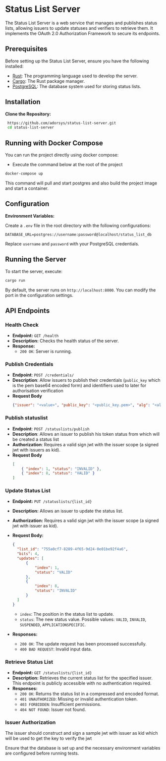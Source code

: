 # Status List Server

The Status List Server is a web service that manages and publishes status lists, allowing issuers to update statuses and verifiers to retrieve them. It implements the OAuth 2.0 Authorization Framework to secure its endpoints.

## Prerequisites
Before setting up the Status List Server, ensure you have the following installed:

- [Rust](https://www.rust-lang.org/tools/install): The programming language used to develop the server.
- [Cargo](https://doc.rust-lang.org/cargo/getting-started/installation.html): The Rust package manager.
- [PostgreSQL](https://www.postgresql.org/download/): The database system used for storing status lists.

## Installation

**Clone the Repository:**

   ```bash
    https://github.com/adorsys/status-list-server.git
    cd status-list-server
   ```

## Running with Docker Compose
You can run the project directly using docker compose:

- Execute the command below at the root of the project
```sh
docker-compose up
```
This command will pull and start postgres and also build the project image and start a container.

## Configuration

 **Environment Variables:**

   Create a `.env` file in the root directory with the following configurations:

   ```env
   DATABASE_URL=postgres://username:password@localhost/status_list_db
   ```

   Replace `username` and `password` with your PostgreSQL credentials.

## Running the Server

To start the server, execute:

```bash
cargo run
```

By default, the server runs on `http://localhost:8000`. You can modify the port in the configuration settings.

## API Endpoints

### Health Check

- **Endpoint:** `GET /health`
- **Description:** Checks the health status of the server.
- **Response:**
  - `200 OK`: Server is running.
  
### Publish Credentials
- **Endpoint**: `POST /credentials/`
- **Description**: Allow issuers to publish their credentials (`public_key` which is the pem base64 encoded form) and identifiers used to later for authorisation verification
- **Request Body**
  ```json
  {"issuer": "<value>", "public_key": "<public_key.pem>", "alg": "<alg>"}
  ```
 
### Publish statuslist
- **Endpoint**: `POST /statuslists/publish` 
- **Description**: Allows an issuer to publish his token status from which will be created a status list
- **Authorization**: Requires a valid sign jwt with the issuer scope (a signed jwt with issuers as kid).
- **Request Body**
  ```json
  [
      { "index": 1, "status": "INVALID" },
      { "index": 8, "status": "VALID" }
  ]
  ```

### Update Status List

- **Endpoint:** `PUT /statuslists/{list_id}`
- **Description:** Allows an issuer to update the status list.
- **Authorization:** Requires a valid sign jwt with the issuer scope (a signed jwt with issuer as kid).
  
- **Request Body:** 

  ```json
  {
    "list_id": "755a0cf7-8289-4f65-9d24-0e01be92f4a6",
    "bits": 4,
    "updates": [
        {
            "index": 1,
            "status": "VALID"
        },
        {
            "index": 8,
            "status": "INVALID"
        }
    ]
  }
  ```
  
  - `index`: The position in the status list to update.
  - `status`: The new status value. Possible values: `VALID`, `INVALID`, `SUSPENDED`, `APPLICATIONSPECIFIC`.
  

- **Responses:**
  - `200 OK`: The update request has been processed successfully.
  - `400 BAD REQUEST`: Invalid input data.

### Retrieve Status List

- **Endpoint:** `GET /statuslists/{list_id}`
- **Description:** Retrieves the current status list for the specified issuer. This endpoint is publicly accessible with no authentication required.
- **Responses:**
  - `200 OK`: Returns the status list in a compressed and encoded format.
  - `401 UNAUTHORIZED`: Missing or invalid authentication token.
  - `403 FORBIDDEN`: Insufficient permissions.
  - `404 NOT FOUND`: Issuer not found.


### Issuer Authorization
The issuer should construct and sign a sample jwt with issuer as kid which will be used to get the key to verify the jwt 

Ensure that the database is set up and the necessary environment variables are configured before running tests.
